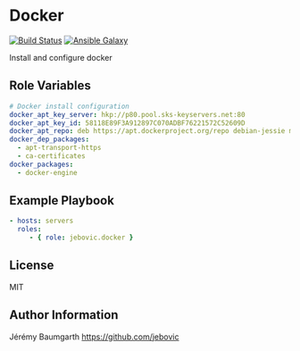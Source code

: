 Docker
======

[![Build Status](https://travis-ci.org/jebovic/ansible-docker.svg?branch=master)](https://travis-ci.org/jebovic/ansible-docker) [![Ansible Galaxy](https://img.shields.io/badge/galaxy-jebovic.docker-blue.svg?style=flat)](https://galaxy.ansible.com/jebovic/docker)

Install and configure docker

Role Variables
--------------

```yaml
# Docker install configuration
docker_apt_key_server: hkp://p80.pool.sks-keyservers.net:80
docker_apt_key_id: 58118E89F3A912897C070ADBF76221572C52609D
docker_apt_repo: deb https://apt.dockerproject.org/repo debian-jessie main
docker_dep_packages:
  - apt-transport-https
  - ca-certificates
docker_packages:
  - docker-engine
```

Example Playbook
----------------

```yaml
- hosts: servers
  roles:
     - { role: jebovic.docker }
```

License
-------

MIT

Author Information
------------------

Jérémy Baumgarth https://github.com/jebovic